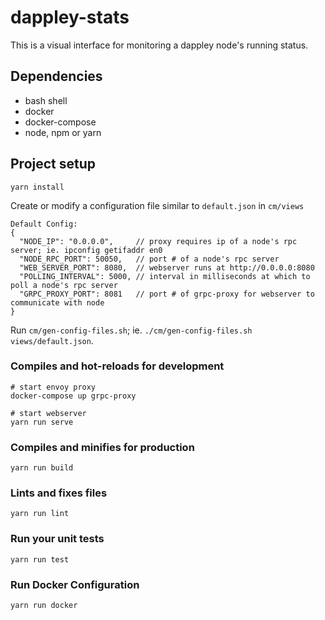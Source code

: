 # dappley-stats
This is a visual interface for monitoring a dappley node's running status.

## Dependencies
- bash shell
- docker
- docker-compose
- node, npm or yarn

## Project setup
```
yarn install
```

Create or modify a configuration file similar to `default.json` in `cm/views`

```
Default Config:
{
  "NODE_IP": "0.0.0.0",     // proxy requires ip of a node's rpc server; ie. ipconfig getifaddr en0
  "NODE_RPC_PORT": 50050,   // port # of a node's rpc server
  "WEB_SERVER_PORT": 8080,  // webserver runs at http://0.0.0.0:8080
  "POLLING_INTERVAL": 5000, // interval in milliseconds at which to poll a node's rpc server
  "GRPC_PROXY_PORT": 8081   // port # of grpc-proxy for webserver to communicate with node
}
```
Run `cm/gen-config-files.sh`; ie. `./cm/gen-config-files.sh views/default.json`.

### Compiles and hot-reloads for development
```
# start envoy proxy
docker-compose up grpc-proxy

# start webserver
yarn run serve
```

### Compiles and minifies for production
```
yarn run build
```

### Lints and fixes files
```
yarn run lint
```

### Run your unit tests
```
yarn run test
```

### Run Docker Configuration
```
yarn run docker
```